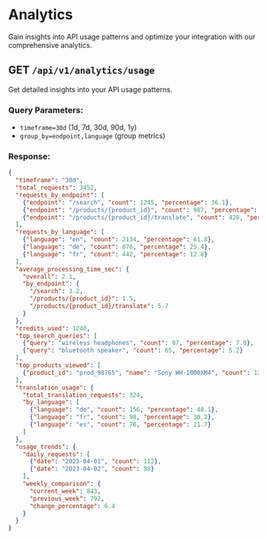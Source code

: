 # Analytics

Gain insights into API usage patterns and optimize your integration with our comprehensive analytics.

## GET `/api/v1/analytics/usage`
Get detailed insights into your API usage patterns.

### Query Parameters:
- `timeframe=30d` (1d, 7d, 30d, 90d, 1y)
- `group_by=endpoint,language` (group metrics)

### Response:
```json
{
  "timeframe": "30d",
  "total_requests": 3452,
  "requests_by_endpoint": [
    {"endpoint": "/search", "count": 1245, "percentage": 36.1},
    {"endpoint": "/products/{product_id}", "count": 987, "percentage": 28.6},
    {"endpoint": "/products/{product_id}/translate", "count": 428, "percentage": 12.4}
  ],
  "requests_by_language": [
    {"language": "en", "count": 2134, "percentage": 61.8},
    {"language": "de", "count": 876, "percentage": 25.4},
    {"language": "fr", "count": 442, "percentage": 12.8}
  ],
  "average_processing_time_sec": {
    "overall": 2.1,
    "by_endpoint": {
      "/search": 3.2,
      "/products/{product_id}": 1.5,
      "/products/{product_id}/translate": 5.7
    }
  },
  "credits_used": 1240,
  "top_search_queries": [
    {"query": "wireless headphones", "count": 87, "percentage": 7.0},
    {"query": "bluetooth speaker", "count": 65, "percentage": 5.2}
  ],
  "top_products_viewed": [
    {"product_id": "prod_98765", "name": "Sony WH-1000XM4", "count": 124, "percentage": 12.6}
  ],
  "translation_usage": {
    "total_translation_requests": 324,
    "by_language": [
      {"language": "de", "count": 156, "percentage": 48.1},
      {"language": "fr", "count": 98, "percentage": 30.2},
      {"language": "es", "count": 70, "percentage": 21.7}
    ]
  },
  "usage_trends": {
    "daily_requests": [
      {"date": "2023-04-01", "count": 112},
      {"date": "2023-04-02", "count": 98}
    ],
    "weekly_comparison": {
      "current_week": 843,
      "previous_week": 792,
      "change_percentage": 6.4
    }
  }
}
